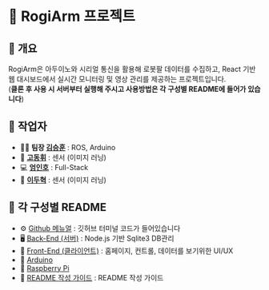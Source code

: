 # 🤖 RogiArm 프로젝트

## 🧭 개요  
RogiArm은 아두이노와 시리얼 통신을 활용해 로봇팔 데이터를 수집하고, React 기반 웹 대시보드에서 실시간 모니터링 및 영상 관리를 제공하는 프로젝트입니다.  
(**클론 후 사용 시 서버부터 실행해 주시고 사용방법은 각 구성별 README에 들어가 있습니다**)

## 👥 작업자
- 🧑‍💼 **팀장 [김승훈](https://github.com/SIya45)** : ROS, Arduino
- 🧪 **[고동휘](https://github.com/Taehavobka)** : 센서 (이미지 러닝)
- 💻 **[엄인호](https://github.com/djsy01)** : Full-Stack
- 🧪 **[이두혁](https://github.com/MarvHara)** : 센서 (이미지 러닝)

## 📁 각 구성별 README
- ⚙️ [Github 메뉴얼](./GIT_WORKFLOW.md) : 깃허브 터미널 코드가 들어있습니다
- 🖥️ [Back-End (서버)](/server/README.md) : Node.js 기반 Sqlite3 DB관리
- 🧩 [Front-End (클라이언트)](/client/README.md) : 홈페이지, 컨트롤, 데이터를 보기위한 UI/UX
- 🔧 [Arduino](/aduino/README.md)
- 🍓 [Raspberry Pi](/raspberryPi/README.md)
- 📝 [README 작성 가이드](/README-template-guide.md) : README 작성 가이드